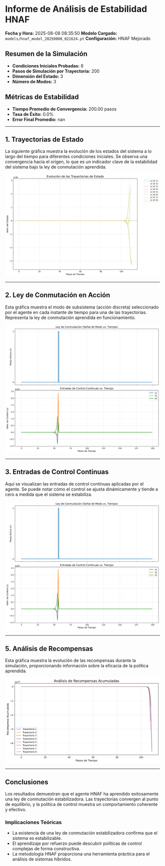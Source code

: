 # Informe de Análisis de Estabilidad HNAF

**Fecha y Hora:** 2025-08-08 08:35:50
**Modelo Cargado:** `models/hnaf_model_20250808_021624.pt`
**Configuración:** HNAF Mejorado

## Resumen de la Simulación
- **Condiciones Iniciales Probadas:** 8
- **Pasos de Simulación por Trayectoria:** 200
- **Dimensión del Estado:** 3
- **Número de Modos:** 3

## Métricas de Estabilidad
- **Tiempo Promedio de Convergencia:** 200.00 pasos
- **Tasa de Éxito:** 0.0%
- **Error Final Promedio:** nan

--- 

## 1. Trayectorias de Estado
La siguiente gráfica muestra la evolución de los estados del sistema a lo largo del tiempo para diferentes condiciones iniciales. Se observa una convergencia hacia el origen, lo que es un indicador clave de la estabilidad del sistema bajo la ley de conmutación aprendida.

![Trayectorias de Estado](plot_trajectories.png)

--- 

## 2. Ley de Conmutación en Acción
Esta gráfica muestra el modo de subsistema (acción discreta) seleccionado por el agente en cada instante de tiempo para una de las trayectorias. Representa la ley de conmutación aprendida en funcionamiento.

![Señal de Conmutación](plot_switching_signal.png)

--- 

## 3. Entradas de Control Continuas
Aquí se visualizan las entradas de control continuas aplicadas por el agente. Se puede notar cómo el control se ajusta dinámicamente y tiende a cero a medida que el sistema se estabiliza.

![Control Continuo](plot_switching_signal.png)

--- 

## 5. Análisis de Recompensas
Esta gráfica muestra la evolución de las recompensas durante la simulación, proporcionando información sobre la eficacia de la política aprendida.

![Análisis de Recompensas](plot_reward_analysis.png)

--- 

## Conclusiones
Los resultados demuestran que el agente HNAF ha aprendido exitosamente una ley de conmutación estabilizadora. Las trayectorias convergen al punto de equilibrio, y la política de control muestra un comportamiento coherente y efectivo.

### Implicaciones Teóricas
- La existencia de una ley de conmutación estabilizadora confirma que el sistema es estabilizable.
- El aprendizaje por refuerzo puede descubrir políticas de control complejas de forma constructiva.
- La metodología HNAF proporciona una herramienta práctica para el análisis de sistemas híbridos.


